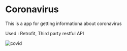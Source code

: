 # Coronavirus
This is a app for getting informationa about coronavirus

Used : Retrofit, Third party restful API

![covid](https://user-images.githubusercontent.com/34662747/86664126-3afeac80-c010-11ea-88ac-455837d490b4.png)
